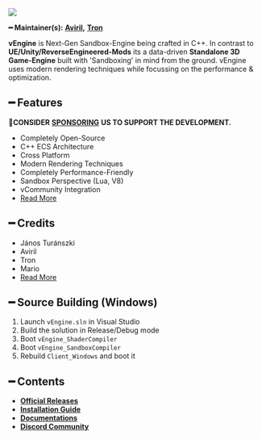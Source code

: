 ![](https://cdn.discordapp.com/attachments/867657575725269003/907028708823539712/vStudio.png)

**━ Maintainer(s):** [**Aviril**](https://github.com/Aviril)**,** [**Tron**](https://github.com/OvileAmriam)

**vEngine** is Next-Gen Sandbox-Engine being crafted in C++. In contrast to **UE/Unity/ReverseEngineered-Mods** its a data-driven **Standalone 3D Game-Engine** built with 'Sandboxing' in mind from the ground. vEngine uses modern rendering techniques while focussing on the performance & optimization.

## ━ Features

💎**CONSIDER** [**SPONSORING**](https://ko-fi.com/ovStudio) **US TO SUPPORT THE DEVELOPMENT.**

* Completely Open-Source
* C++ ECS Architecture
* Cross Platform
* Modern Rendering Techniques
* Completely Performance-Friendly
* Sandbox Perspective (Lua, V8)
* vCommunity Integration
* [Read More](features.md)

## ━ Credits

* János Turánszki
* Aviril
* Tron
* Mario
* [Read More](credits.md)

## ━ Source Building (Windows)

1. Launch `vEngine.sln` in Visual Studio
2. Build the solution in Release/Debug mode
3. Boot `vEngine_ShaderCompiler`
4. Boot `vEngine_SandboxCompiler`
5. Rebuild `Client_Windows` and boot it

## ━ Contents

* [**Official Releases**](./)
* [**Installation Guide**](./)
* [**Documentations**](https://ov-mta.gitbook.io/vengine/v/docs)
* [**Discord Community**](http://discord.gg/ryc47wDEKb)
